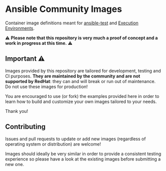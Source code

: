 # Ansible Community Images

Container image definitions meant for [ansible-test](https://www.ansible.com/blog/introduction-to-ansible-test) and [Execution Environments](https://www.ansible.com/blog/whats-new-in-ansible-automation-platform-2-automation-execution-environments).

⚠️ **Please note that this repository is very much a proof of concept and a work in progress at this time.** ⚠️

## Important ⚠️

Images provided by this repository are tailored for development, testing and CI purposes.
**They are maintained by the community and are not supported by RedHat**: they can and will break or run out of maintenance.
Do not use these images for production!

You are encouraged to use (or fork) the examples provided here in order to learn how to build and customize your own images tailored to your needs.

Thank you!

## Contributing

Issues and pull requests to update or add new images (regardless of operating system or distribution) are welcome!

Images should ideally be very similar in order to provide a consistent testing experience so please have a look at the existing images before submitting a new one.
